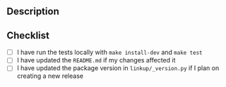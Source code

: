 ## Description

<!-- Describe the changes you made in this PR. -->

## Checklist

<!-- Make sure all items below are checked before submitting the PR. -->

- [ ] I have run the tests locally with `make install-dev` and `make test`
- [ ] I have updated the `README.md` if my changes affected it
- [ ] I have updated the package version in `linkup/_version.py` if I plan on creating a new release
